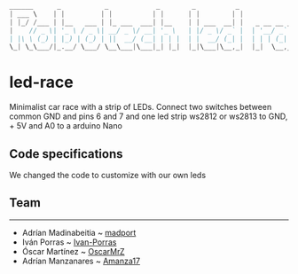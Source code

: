  ``` c
______      _           _            _        _          _                       
| ___ \    | |         | |          | |      | |        | |                      
| |_/ /___ | |__   ___ | |_ ___  ___| |__    | | ___  __| |   _ __ __ _  ___ ___ 
|    // _ \| '_ \ / _ \| __/ _ \/ __| '_ \   | |/ _ \/ _` |  | '__/ _` |/ __/ _ \
| |\ \ (_) | |_) | (_) | ||  __/ (__| | | |  | |  __/ (_| |  | | | (_| | (_|  __/
\_| \_\___/|_.__/ \___/ \__\___|\___|_| |_|  |_|\___|\__,_|  |_|  \__,_|\___\___ 
```

# led-race
Minimalist car race with a strip of LEDs.
Connect two switches between common GND and pins 6 and 7 and one led strip ws2812 or ws2813 to  GND, + 5V and A0 to a arduino Nano

## Code specifications 
We changed the code to customize with our own leds

## Team
---
- Adrían Madinabeitia ~ [madport](https://github.com/madport)
- Iván Porras ~ [Ivan-Porras](https://github.com/Ivan-Porras)
- Óscar Martínez ~ [OscarMrZ](https://github.com/OscarMrZ)
- Adrían Manzanares ~ [Amanza17](https://github.com/amanza17)
